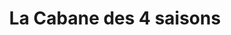 ---
title: "La Cabane des 4 saisons"
url: /beaulieu-les-loches/la-cabane-des-4-saisons/
shop: légumes
---